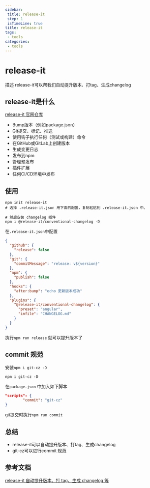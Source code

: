 ```yaml
---
sidebar: 
 title: release-it
 step: 1
 isTimeLine: true
title: release-it
tags:
 - tools
categories:
 - tools
---
```


# release-it
描述
release-it可以帮我们自动提升版本、打tag、生成changelog

## **release-it是什么**

[release-it 官网仓库](https://link.juejin.cn/?target=https%3A%2F%2Fgithub.com%2Frelease-it%2Frelease-it)

- Bump版本（例如package.json）
- Git提交、标记、推送
- 使用钩子执行任何（测试或构建）命令
- 在GitHub或GitLab上创建版本
- 生成变更日志
- 发布到npm
- 管理预发布
- 插件扩展
- 任何CI/CD环境中发布

## **使用**

```shell
npm init release-it
# 选择 .release-it.json 用下面的配置，复制粘贴到 .release-it.json 中。

# 然后安装 changelog 插件
npm i @release-it/conventional-changelog -D
```

在`.release-it.json`中配置

```json
{
  "github": {
    "release": false
  },
  "git": {
    "commitMessage": "release: v${version}"
  },
  "npm": {
    "publish": false
  },
  "hooks": {
    "after:bump": "echo 更新版本成功"
  },
  "plugins": {
    "@release-it/conventional-changelog": {
      "preset": "angular",
      "infile": "CHANGELOG.md"
    }
  }
}
```

执行`npm run release` 就可以提升版本了

## **commit 规范**

安装`npm i git-cz -D`

```shell
npm i git-cz -D
```

在`package.json` 中加入如下脚本

```json
"scripts": {
		"commit": "git-cz"
}
```

git提交时执行`npm run commit`



## **总结**

- release-it可以自动提升版本、打tag、生成changelog
- git-cz可以进行commit 规范

## **参考文档**

[release-it 自动提升版本、打 tag、生成 changelog 等](https://juejin.cn/post/7124467547163852808#heading-8)